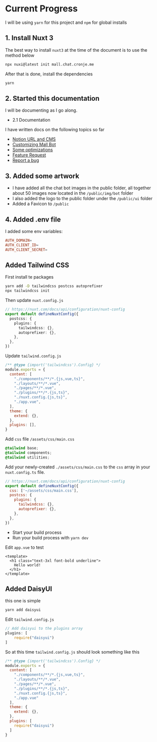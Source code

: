 # Current Progress

I will be using `yarn` for this project and `npm` for global installs

## 1. Install Nuxt 3

The best way to install `nuxt3` at the time of the document is to use the method below

```sh
npx nuxi@latest init mall.chat.cronje.me
```

After that is done, install the dependencies

```sh
yarn
```

## 2. Started this documentation

I will be documenting as I go along.

- 2.1 Documentation

I have written docs on the following topics so far

- [Notion URL and CMS](./notionAsCMS.md)
- [Customizing Mall Bot](./mallConfig.md)
- [Some optimizations](./optimize.md)
- [Feature Request](./newFeature.md)
- [Report a bug](./bugReport.md)


## 3. Added some artwork

- I have added all the chat bot images in the public folder, all together about 50 images now located in the `/public/img/bot` folder
- I also added the logo to the public folder under the `/public/ui` folder
- Added a Favicon to `/public`

## 4. Added .env file

I added some env variables:

```conf
AUTH_DOMAIN=
AUTH_CLIENT_ID=
AUTH_CLIENT_SECRET=
```

## Added Tailwind CSS

First install te packages

```sh
yarn add -D tailwindcss postcss autoprefixer
npx tailwindcss init
```

Then update `nuxt.config.js`

```ts
// https://nuxt.com/docs/api/configuration/nuxt-config
export default defineNuxtConfig({
  postcss: {
    plugins: {
      tailwindcss: {},
      autoprefixer: {},
    },
  },
})
```

Update `tailwind.config.js`

```js
/** @type {import('tailwindcss').Config} */
module.exports = {
  content: [
    "./components/**/*.{js,vue,ts}",
    "./layouts/**/*.vue",
    "./pages/**/*.vue",
    "./plugins/**/*.{js,ts}",
    "./nuxt.config.{js,ts}",
    "./app.vue",
  ],
  theme: {
    extend: {},
  },
  plugins: [],
}
```

Add `css` file `/assets/css/main.css`

```css
@tailwind base;
@tailwind components;
@tailwind utilities;
```

Add your newly-created `./assets/css/main.css` to the `css` array in your `nuxt.config.ts` file.

```js
// https://nuxt.com/docs/api/configuration/nuxt-config
export default defineNuxtConfig({
  css: ['~/assets/css/main.css'],
  postcss: {
    plugins: {
      tailwindcss: {},
      autoprefixer: {},
    },
  },
})
```

- Start your build process
- Run your build process with `yarn dev`

Edit `app.vue` to test

```vue
<template>
  <h1 class="text-3xl font-bold underline">
    Hello world!
  </h1>
</template>
```

## Added DaisyUI

this one is simple

```sh
yarn add daisyui
```

Edit `tailwind.config.js`

```js
// Add daisyui to the plugins array
plugins: [
    require("daisyui")
]
```

So at this time `tailwind.config.js` should look something like this

```js
/** @type {import('tailwindcss').Config} */
module.exports = {
  content: [
    "./components/**/*.{js,vue,ts}",
    "./layouts/**/*.vue",
    "./pages/**/*.vue",
    "./plugins/**/*.{js,ts}",
    "./nuxt.config.{js,ts}",
    "./app.vue"
  ],
  theme: {
    extend: {},
  },
  plugins: [
    require("daisyui")
  ]
}
```
